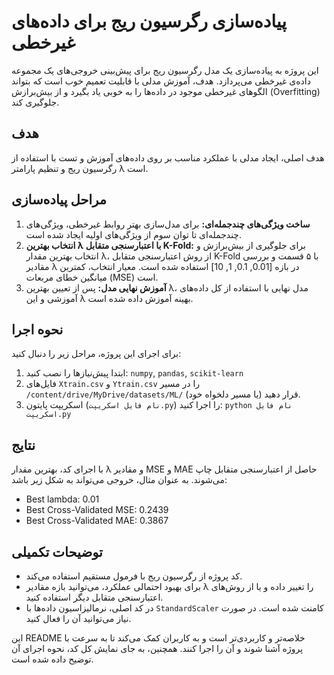 # پیاده‌سازی رگرسیون ریج برای داده‌های غیرخطی

این پروژه به پیاده‌سازی یک مدل رگرسیون ریج برای پیش‌بینی خروجی‌های یک مجموعه داده‌ی غیرخطی می‌پردازد. هدف، آموزش مدلی با قابلیت تعمیم خوب است که بتواند الگوهای غیرخطی موجود در داده‌ها را به خوبی یاد بگیرد و از بیش‌برازش (Overfitting) جلوگیری کند.

## هدف

هدف اصلی، ایجاد مدلی با عملکرد مناسب بر روی داده‌های آموزش و تست با استفاده از رگرسیون ریج و تنظیم پارامتر λ است.

## مراحل پیاده‌سازی

1.  **ساخت ویژگی‌های چندجمله‌ای:** برای مدل‌سازی بهتر روابط غیرخطی، ویژگی‌های چندجمله‌ای تا توان سوم از ویژگی‌های اولیه ایجاد شده است.
2.  **انتخاب بهترین λ با اعتبارسنجی متقابل K-Fold:** برای جلوگیری از بیش‌برازش و انتخاب بهترین مقدار λ، از روش اعتبارسنجی متقابل K-Fold با ۵ قسمت و بررسی مقادیر λ در بازه [0.01, 0.1, 1, 10] استفاده شده است. معیار انتخاب، کمترین میانگین خطای مربعات (MSE) است.
3.  **آموزش نهایی مدل:** پس از تعیین بهترین λ، مدل نهایی با استفاده از کل داده‌های آموزشی و این λ بهینه آموزش داده شده است.

## نحوه اجرا

برای اجرای این پروژه، مراحل زیر را دنبال کنید:

1.  ابتدا پیش‌نیازها را نصب کنید: `numpy`, `pandas`, `scikit-learn`
2.  فایل‌های `Xtrain.csv` و `Ytrain.csv` را در مسیر `/content/drive/MyDrive/datasets/ML/` (یا مسیر دلخواه خود) قرار دهید.
3.  اسکریپت پایتون (`نام فایل اسکریپت.py`) را اجرا کنید: `python نام فایل اسکریپت.py`

## نتایج

با اجرای کد، بهترین مقدار λ و مقادیر MSE و MAE حاصل از اعتبارسنجی متقابل چاپ می‌شوند. به عنوان مثال، خروجی می‌تواند به شکل زیر باشد:



- Best lambda: 0.01
- Best Cross-Validated MSE: 0.2439
- Best Cross-Validated MAE: 0.3867

## توضیحات تکمیلی

*   کد پروژه از رگرسیون ریج با فرمول مستقیم استفاده می‌کند.
*   برای بهبود احتمالی عملکرد، می‌توانید بازه مقادیر λ را تغییر داده و یا از روش‌های اعتبارسنجی متقابل دیگر استفاده کنید.
*   در کد اصلی، نرمالیزاسیون داده‌ها با `StandardScaler` کامنت شده است. در صورت نیاز می‌توانید آن را فعال کنید.

این README خلاصه‌تر و کاربردی‌تر است و به کاربران کمک می‌کند تا به سرعت با پروژه آشنا شوند و آن را اجرا کنند. همچنین، به جای نمایش کل کد، نحوه اجرای آن توضیح داده شده است.